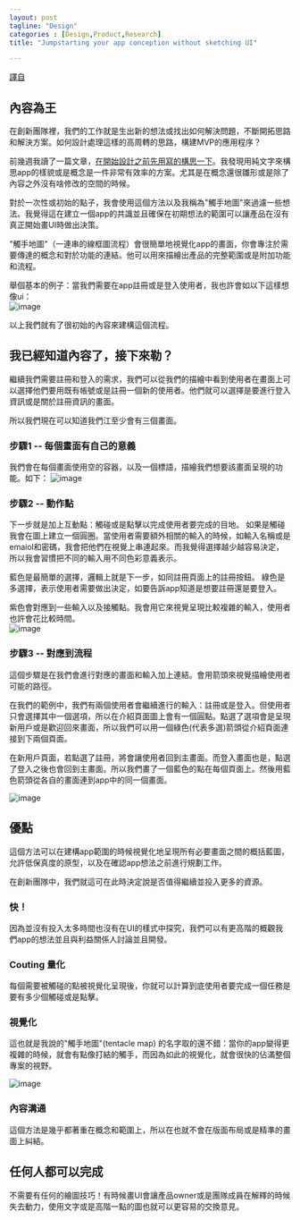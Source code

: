 ```yaml
---
layout: post
tagline: "Design"
categories : [Design,Product,Research]
title: "Jumpstarting your app conception without sketching UI"

---
```


[譯自](http://innovation.avg.com/2014/12/23/jumpstarting-your-app-conception-without-sketching-ui/)


## 內容為王
在創新團隊裡，我們的工作就是生出新的想法或找出如何解決問題，不斷開拓思路和解決方案。如何設計處理這樣的高周轉的思路，構建MVP的應用程序？  

前幾週我讀了一篇文章，[在開始設計之前先用寫的構思一下](https://signalvnoise.com/posts/3801-writing-first-design)。我發現用純文字來構思app的樣貌或是概念是一件非常有效率的方案。尤其是在概念還很雛形或是除了內容之外沒有啥修改的空間的時候。  

對於一次性或初始的點子，我會使用這個方法以及我稱為"觸手地圖"來過濾一些想法。我覺得這在建立一個app的共識並且確保在初期想法的範圍可以讓產品在沒有真正開始畫UI時做出決策。  

"觸手地圖"（一連串的線框圖流程）會很簡單地視覺化app的畫面，你會專注於需要傳達的概念和對於功能的連結。他可以用來描繪出產品的完整範圍或是附加功能和流程。  

舉個基本的例子：當我們需要在app註冊或是登入使用者，我也許會如以下這樣想像ui：  
![image](https://farm6.staticflickr.com/5677/23767660155_e0728ee7b4_o.png)

以上我們就有了很初始的內容來建構這個流程。


## 我已經知道內容了，接下來勒？
繼續我們需要註冊和登入的需求，我們可以從我們的描繪中看到使用者在畫面上可以選擇他們要用既有帳號或是註冊一個新的使用者。他們就可以選擇是要進行登入資訊或是關於註冊資訊的畫面。

所以我們現在可以知道我們江至少會有三個畫面。

### 步驟1 -- 每個畫面有自己的意義
我們會在每個畫面使用空的容器，以及一個標語，描繪我們想要該畫面呈現的功能。如下：
![image](https://farm1.staticflickr.com/610/23399902249_443bbe3f33_o.png)



### 步驟2 -- 動作點
下一步就是加上互動點：觸碰或是點擊以完成使用者要完成的目地。
如果是觸碰我會在圖上建立一個圓圈。當使用者需要額外相關的輸入的時候，如輸入名稱或是emaiol和密碼，我會把他們在視覺上串連起來。而我覺得選擇越少越容易決定，所以我會習慣把不同的輸入用不同色彩意義表示。

藍色是最簡單的選擇，邏輯上就是下一步，如同註冊頁面上的註冊按鈕。
綠色是多選擇，表示使用者需要做出決定，如要告訴app知道是想要註冊還是要登入。

紫色會對應到一些輸入以及接觸點。我會用它來視覺呈現比較複雜的輸入，使用者也許會花比較時間。  
![image](https://farm6.staticflickr.com/5826/23399931989_c479ba70b8_o.png)


### 步驟3 -- 對應到流程
這個步驟是在我們會進行對應的畫面和輸入加上連結。會用箭頭來視覺描繪使用者可能的路徑。

在我們的範例中，我們有兩個使用者會繼續進行的輸入：註冊或是登入。但使用者只會選擇其中一個選項，所以在介紹頁面圖上會有一個圓點。點選了選項會是呈現新用戶或是歡迎回來畫面，所以我們可以用一個綠色(代表多選)箭頭從介紹頁面連接到下兩個頁面。

在新用戶頁面，若點選了註冊，將會讓使用者回到主畫面。而登入畫面也是，點選了登入之後也會回到主畫面。所以我們畫了一個藍色的點在每個頁面上。然後用藍色箭頭從各自的畫面連到app中的同一個畫面。

![image](https://farm1.staticflickr.com/595/23399943239_63fce4436f_o.png)


## 優點

這個方法可以在建構app範圍的時候視覺化地呈現所有必要畫面之間的概括藍圖，允許低保真度的原型，以及在確認app想法之前進行規劃工作。

在創新團隊中，我們就這可在此時決定說是否值得繼續並投入更多的資源。


### 快！
因為並沒有投入太多時間也沒有在UI的樣式中探究，我們可以有更高階的概觀我們app的想法並且與利益關係人討論並且開發。

### Couting 量化
每個需要被觸碰的點被視覺化呈現後，你就可以計算到底使用者要完成一個任務是要有多少個觸碰或是點擊。


### 視覺化
這也就是我說的"觸手地圖"(tentacle map) 的名字取的還不錯：當你的app變得更複雜的時候，就會有點像打結的觸手，而因為如此的視覺化，就會很快的佔滿整個專案的視野。

![image](https://farm1.staticflickr.com/635/23400940609_d834067131_o.jpg)


### 內容溝通
這個方法是幾乎都著重在概念和範圍上，所以在也就不會在版面布局或是精準的畫面上糾結。

## 任何人都可以完成
不需要有任何的繪圖技巧！有時候畫UI會讓產品owner或是團隊成員在解釋的時候失去動力，使用文字或是高階一點的圖也就可以更容易的交換意見。
